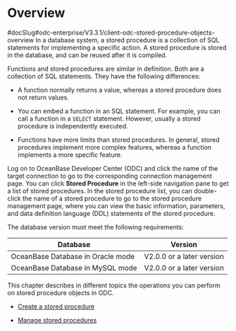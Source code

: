 Overview 
=============================
#docSlug#odc-enterprise/V3.3.1/client-odc-stored-procedure-objects-overview
In a database system, a stored procedure is a collection of SQL statements for implementing a specific action. A stored procedure is stored in the database, and can be reused after it is compiled. 

Functions and stored procedures are similar in definition. Both are a collection of SQL statements. They have the following differences:

* A function normally returns a value, whereas a stored procedure does not return values.

  

* You can embed a function in an SQL statement. For example, you can call a function in a `SELECT` statement. However, usually a stored procedure is independently executed.

  

* Functions have more limits than stored procedures. In general, stored procedures implement more complex features, whereas a function implements a more specific feature.

  




Log on to OceanBase Developer Center (ODC) and click the name of the target connection to go to the corresponding connection management page. You can click **Stored Procedure** in the left-side navigation pane to get a list of stored procedures. In the stored procedure list, you can double-click the name of a stored procedure to go to the stored procedure management page, where you can view the basic information, parameters, and data definition language (DDL) statements of the stored procedure. 

The database version must meet the following requirements:


|             Database              |          Version          |
|-----------------------------------|---------------------------|
| OceanBase Database in Oracle mode | V2.0.0 or a later version |
| OceanBase Database in MySQL mode  | V2.0.0 or a later version |



This chapter describes in different topics the operations you can perform on stored procedure objects in ODC.

* [Create a stored procedure](../4.client-odc-stored-procedure-objects/2.client-odc-create-a-stored-procedure.md)

  

* [Manage stored procedures](../4.client-odc-stored-procedure-objects/3.client-odc-manage-stored-procedures.md)

  



